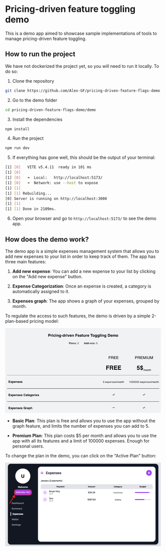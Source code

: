# Pricing-driven feature toggling demo

This is a demo app aimed to showcase sample implementations of tools to manage pricing-driven feature toggling.

## How to run the project

We have not dockerized the project yet, so you will need to run it locally. To do so:

1. Clone the repository

```bash
git clone https://github.com/Alex-GF/pricing-driven-feature-flags-demo.git
```

2. Go to the demo folder

```bash
cd pricing-driven-feature-flags-demo/demo
```

3. Install the dependencies

```bash
npm install
```

4. Run the project

```bash
npm run dev
```

5. If everything has gone well, this should be the output of your terminal:

```bash
[1] [0]   VITE v5.4.11  ready in 101 ms
[1] [0] 
[1] [0]   ➜  Local:   http://localhost:5173/
[1] [0]   ➜  Network: use --host to expose
[1] [1] 
[1] [1] Rebuilding...
[0] Server is running on http://localhost:3000
[1] [1] 
[1] [1] Done in 2109ms.
```

6. Open your browser and go to `http://localhost:5173/` to see the demo app.

## How does the demo work?

The demo app is a simple expenses management system that allows you to add new expenses to your list in order to keep track of them. The app has three main features:

1. **Add new expense**: You can add a new expense to your list by clicking on the "Add new expense" button.

2. **Expense Categorization**: Once an expense is created, a category is automatically assigned to it.

3. **Expenses graph**: The app shows a graph of your expenses, grouped by month.

To regulate the access to such features, the demo is driven by a simple 2-plan-based pricing model:

![Pricing Plans](./images/pricing-plans.png)

- **Basic Plan**: This plan is free and allows you to use the app without the graph feature, and limits the number of expenses you can add to 5.

- **Premium Plan**: This plan costs $5 per month and allows you to use the app with all its features and a limit of 100000 expenses. Enough for personal users.

To change the plan in the demo, you can click on the "Active Plan" button:

![Active Plan](./images/active-plan.png)